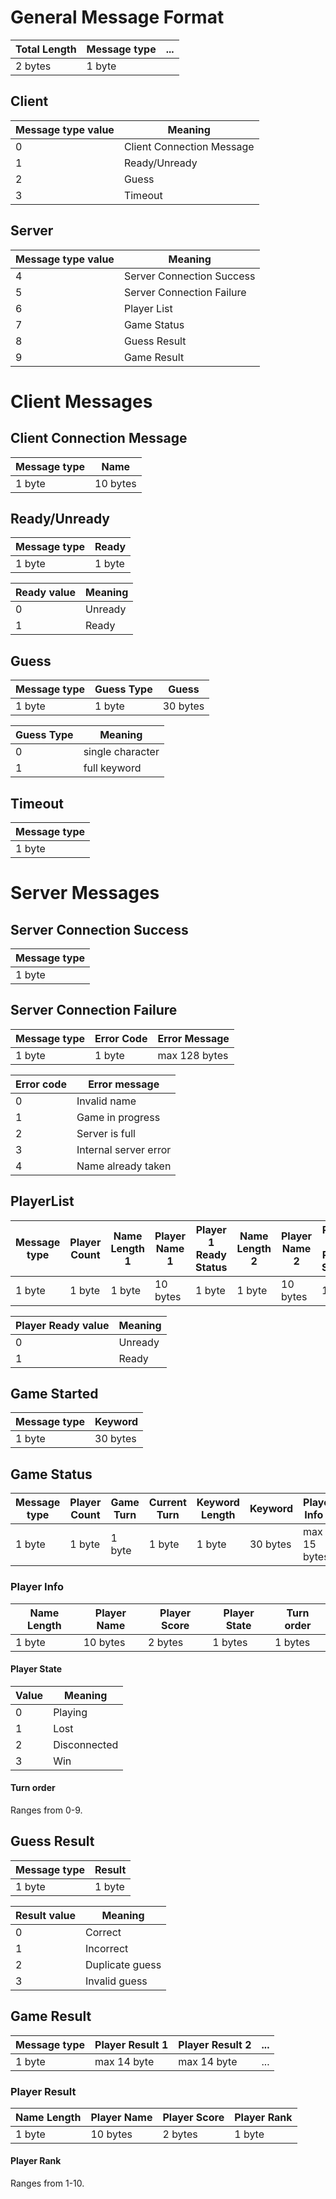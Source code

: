 # General Message Format

| Total Length | Message type | ... |
| ------------ | ------------ | --- |
| 2 bytes      | 1 byte       |     |

## Client

| Message type value | Meaning                   |
| ------------------ | ------------------------- |
| 0                  | Client Connection Message |
| 1                  | Ready/Unready             |
| 2                  | Guess                     |
| 3                  | Timeout                   |

## Server

| Message type value | Meaning                   |
| ------------------ | ------------------------- |
| 4                  | Server Connection Success |
| 5                  | Server Connection Failure |
| 6                  | Player List               |
| 7                  | Game Status               |
| 8                  | Guess Result              |
| 9                  | Game Result               |

# Client Messages

## Client Connection Message

| Message type | Name     |
| ------------ | -------- |
| 1 byte       | 10 bytes |

## Ready/Unready

| Message type | Ready  |
| ------------ | ------ |
| 1 byte       | 1 byte |

| Ready value | Meaning |
| ----------- | ------- |
| 0           | Unready |
| 1           | Ready   |

## Guess

| Message type | Guess Type | Guess    |
| ------------ | ---------- | -------- |
| 1 byte       | 1 byte     | 30 bytes |

| Guess Type | Meaning          |
| ---------- | ---------------- |
| 0          | single character |
| 1          | full keyword     |

## Timeout

| Message type |
| ------------ |
| 1 byte       |

# Server Messages

## Server Connection Success

| Message type |
| ------------ |
| 1 byte       |

## Server Connection Failure

| Message type | Error Code | Error Message |
| ------------ | ---------- | ------------- |
| 1 byte       | 1 byte     | max 128 bytes |

| Error code | Error message         |
| ---------- | --------------------- |
| 0          | Invalid name          |
| 1          | Game in progress      |
| 2          | Server is full        |
| 3          | Internal server error |
| 4          | Name already taken    |

## PlayerList

| Message type | Player Count | Name Length 1 | Player Name 1 | Player 1 Ready Status | Name Length 2 | Player Name 2 | Player 2 Ready Status | ... |
| ------------ | ------------ | ------------- | ------------- | --------------------- | ------------- | ------------- | --------------------- | --- |
| 1 byte       | 1 byte       | 1 byte        | 10 bytes      | 1 byte                | 1 byte        | 10 bytes      | 1 byte                | ... |

| Player Ready value | Meaning |
| ------------------ | ------- |
| 0                  | Unready |
| 1                  | Ready   |

## Game Started

| Message type | Keyword  |
| ------------ | -------- |
| 1 byte       | 30 bytes |

## Game Status

| Message type | Player Count | Game Turn | Current Turn | Keyword Length | Keyword  | Player Info 1 | Player Info 2 | ... |
| ------------ | ------------ | --------- | ------------ | -------------- | -------- | ------------- | ------------- | --- |
| 1 byte       | 1 byte       | 1 byte    | 1 byte       | 1 byte         | 30 bytes | max 15 bytes  | max 15 bytes  | ... |

### Player Info

| Name Length | Player Name | Player Score | Player State | Turn order |
| ----------- | ----------- | ------------ | ------------ | ---------- |
| 1 byte      | 10 bytes    | 2 bytes      | 1 bytes      | 1 bytes    |

#### Player State

| Value | Meaning      |
| ----- | ------------ |
| 0     | Playing      |
| 1     | Lost         |
| 2     | Disconnected |
| 3     | Win          |

#### Turn order

Ranges from 0-9.

## Guess Result

| Message type | Result |
| ------------ | ------ |
| 1 byte       | 1 byte |

| Result value | Meaning         |
| ------------ | --------------- |
| 0            | Correct         |
| 1            | Incorrect       |
| 2            | Duplicate guess |
| 3            | Invalid guess   |

## Game Result

| Message type | Player Result 1 | Player Result 2 | ... |
| ------------ | --------------- | --------------- | --- |
| 1 byte       | max 14 byte     | max 14 byte     | ... |

### Player Result

| Name Length | Player Name | Player Score | Player Rank |
| ----------- | ----------- | ------------ | ----------- |
| 1 byte      | 10 bytes    | 2 bytes      | 1 byte      |

#### Player Rank

Ranges from 1-10.
